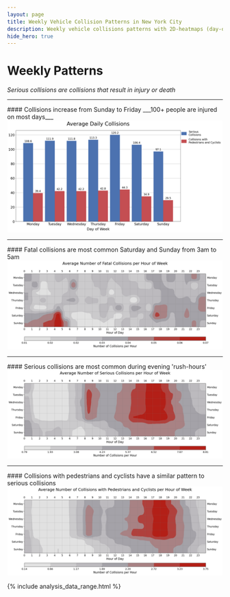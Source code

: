 ```yaml
---
layout: page
title: Weekly Vehicle Collision Patterns in New York City
description: Weekly vehicle collisions patterns with 2D-heatmaps (day-of-week, time-of-day) by type of collision in New York City (NYC)
hide_hero: true
---
```

# Weekly Patterns
_Serious collisions are collisions that result in injury or death_

<hr class="hr">
#### Collisions increase from Sunday to Friday
___100+ people are injured on most days___

<img src="images/weekly.png">

<hr class="hr">
#### Fatal collisions are most common Saturday and Sunday from 3am to 5am
<img src="images/fatal_heat.png">

<hr class="hr">
#### Serious collisions are most common during evening 'rush-hours'
<img src="images/serious_heat.png">

<hr class="hr">
#### Collisions with pedestrians and cyclists have a similar pattern to serious collisions
<img src="images/non_motor_heat.png">

{% include analysis_data_range.html %}

